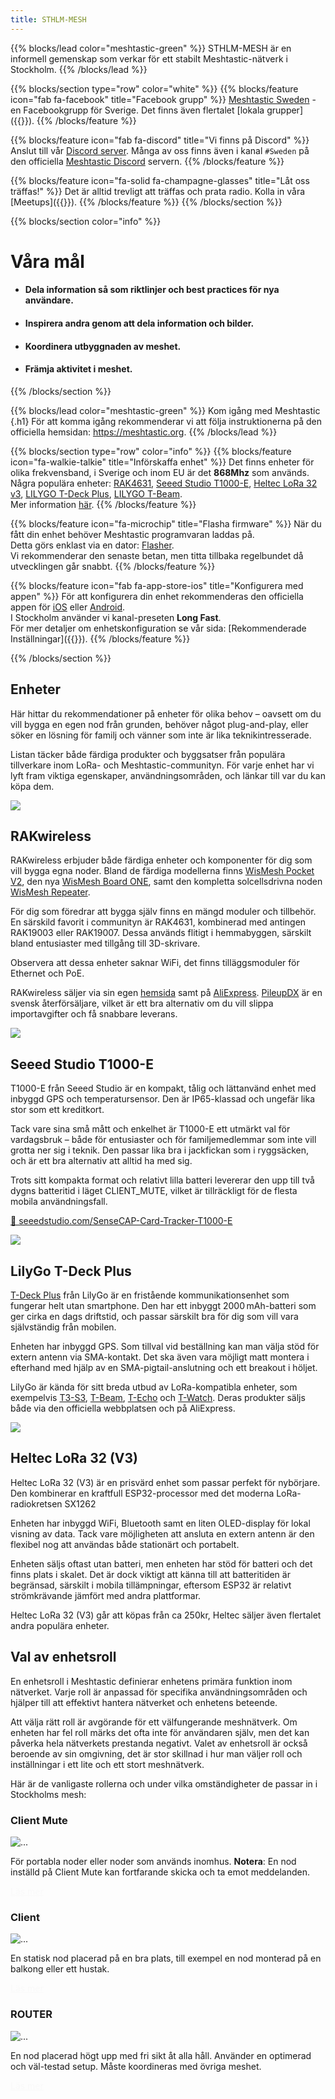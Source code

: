 ```yaml
---
title: STHLM-MESH
---
```

<style>
#td-cover-block-0 {
  background-image: url(/featured-background-map.png);
}
@media only screen and (min-width: 1200px) {
  #td-cover-block-0 {
    background-image: url(/featured-background-map.png);
  }
}
</style>
<section id="td-cover-block-0" class="row td-cover-block td-cover-block--height-med">
</section>


{{% blocks/lead color="meshtastic-green" %}}
STHLM-MESH är en informell gemenskap som verkar för ett stabilt Meshtastic-nätverk i Stockholm.
{{% /blocks/lead %}}

{{% blocks/section type="row" color="white" %}}
{{% blocks/feature icon="fab fa-facebook" title="Facebook grupp" %}}
<a href="https://www.facebook.com/groups/815331140404197" target="_blank" rel="noopener noreferrer">Meshtastic Sweden</a> - en Facebookgrupp för Sverige. Det finns även flertalet [lokala grupper]({{<ref communities.md>}}).
{{% /blocks/feature %}}

{{% blocks/feature icon="fab fa-discord" title="Vi finns på Discord" %}}
Anslut till vår <a href="https://discord.gg/gchSzHkPGG" target="_blank" rel="noopener noreferrer">Discord server</a>.
Många av oss finns även i kanal `#Sweden` på den officiella 
<a href="https://discord.gg/meshtastic-867578229534359593" target="_blank" rel="noopener noreferrer">Meshtastic Discord</a> servern.
{{% /blocks/feature %}}

{{% blocks/feature icon="fa-solid fa-champagne-glasses" title="Låt oss träffas!" %}}
Det är alltid trevligt att träffas och prata radio. Kolla in våra [Meetups]({{<ref meetups.md>}}).
{{% /blocks/feature %}}
{{% /blocks/section %}}

{{% blocks/section color="info" %}}
# Våra mål
* <h4>Dela information så som riktlinjer och best practices för nya användare.</h4>
* <h4>Inspirera andra genom att dela information och bilder.</h4>
* <h4>Koordinera utbyggnaden av meshet.</h4>
* <h4>Främja aktivitet i meshet.</h4>

{{% /blocks/section %}}

{{% blocks/lead color="meshtastic-green" %}}
Kom igång med Meshtastic
{.h1}
För att komma igång rekommenderar vi att följa instruktionerna på den officiella hemsidan: https://meshtastic.org.
{{% /blocks/lead %}}

{{% blocks/section type="row" color="info" %}}
{{% blocks/feature icon="fa-walkie-talkie" title="Införskaffa enhet" %}}
Det finns enheter för olika frekvensband, i Sverige och inom EU är det **868Mhz** som används. \
Några populära enheter:
<a href="https://store.rakwireless.com/products/wisblock-meshtastic-starter-kit?variant=43884034621638" target="_blank" rel="noopener noreferrer">RAK4631</a>, 
<a href="https://www.seeedstudio.com/SenseCAP-Card-Tracker-T1000-E-for-Meshtastic-p-5913.html" target="_blank" rel="noopener noreferrer">Seeed Studio T1000-E</a>, 
<a href="https://heltec.org/project/wifi-lora-32-v3/?attribute_pa_band=863-870mhz&attribute_need-plastic-shell=No" target="_blank" rel="noopener noreferrer">Heltec LoRa 32 v3</a>, 
<a href="https://lilygo.cc/products/t-deck-plus-1?variant=44897766506677" target="_blank" rel="noopener noreferrer">LILYGO T-Deck Plus</a>, 
<a href="https://lilygo.cc/products/t-beam?variant=44907400102069" target="_blank" rel="noopener noreferrer">LILYGO T-Beam</a>.\
Mer information <a href="https://meshtastic.org/docs/hardware/devices" target="_blank" rel="noopener noreferrer">här</a>.
{{% /blocks/feature %}}

{{% blocks/feature icon="fa-microchip" title="Flasha firmware" %}}
När du fått din enhet behöver Meshtastic programvaran laddas på. \
Detta görs enklast via en dator: <a href="https://flasher.meshtastic.org" target="_blank" rel="noopener noreferrer">Flasher</a>. \
Vi rekommenderar den senaste betan, men titta tillbaka regelbundet då utvecklingen går snabbt.
{{% /blocks/feature %}}

{{% blocks/feature icon="fab fa-app-store-ios" title="Konfigurera med appen" %}}
För att konfigurera din enhet rekommenderas den officiella appen för <a href="https://apple.co/3Auysep" target="_blank" rel="noopener noreferrer">iOS</a> eller <a href="https://play.google.com/store/apps/details?id=com.geeksville.mesh" target="_blank" rel="noopener noreferrer">Android</a>. \
I Stockholm använder vi kanal-preseten **Long Fast**. \
För mer detaljer om enhetskonfiguration se vår sida: [Rekommenderade Inställningar]({{<ref settings>}}).
{{% /blocks/feature %}}

{{% /blocks/section %}}


<section class="row td-box td-box--dark td-box--height-auto">
    <div class="col">
        <div class="container">
            <h1 id="enheter">Enheter<a class="td-heading-self-link" href="#enheter" aria-label="Heading self-link"></a></h1>
            <p>Här hittar du rekommendationer på enheter för olika behov – oavsett om du vill bygga en egen nod från grunden, behöver något plug-and-play, eller söker en lösning för familj och vänner som inte är lika teknikintresserade.</p>
            <p>Listan täcker både färdiga produkter och byggsatser från populära tillverkare inom LoRa- och Meshtastic-communityn. För varje enhet har vi lyft fram viktiga egenskaper, användningsområden, och länkar till var du kan köpa dem.</p> 
        </div>
    </div>
    <div class="container">
    <!-- Row 1 -->
    <div class="row align-items-center mb-5">
      <div class="col-4 col-md-2 d-flex justify-content-end mb-3">
        <img src="/images/hardware-icons/rak4631_case.png" class="img-fluid">
      </div>
      <div class="col-md-10">
        <h2>RAKwireless</h2>
        RAKwireless erbjuder både färdiga enheter och komponenter för dig som vill bygga egna noder. Bland de färdiga modellerna finns 
        <a href="https://store.rakwireless.com/products/wismesh-pocket">WisMesh Pocket V2</a>, 
        den nya <a href="https://store.rakwireless.com/products/wismesh-board-one-meshtastic-node?variant=44500173881542">WisMesh Board ONE</a>, 
        samt den kompletta solcellsdrivna noden <a href="https://store.rakwireless.com/products/wismesh-meshtastic-solar-repeater?variant=44485612765382">WisMesh Repeater</a>.</p>
        <p>För dig som föredrar att bygga själv finns en mängd moduler och tillbehör. En särskild favorit i communityn är RAK4631, kombinerad med antingen RAK19003 eller RAK19007. Dessa används flitigt i hemmabyggen, särskilt bland entusiaster med tillgång till 3D-skrivare.</p>
        <p>Observera att dessa enheter saknar WiFi, det finns tilläggsmoduler för Ethernet och PoE.</p>
        <p>RAKwireless säljer via sin egen <a href="https://store.rakwireless.com/collections/meshtastic">hemsida</a> samt på <a href="https://rakbitmall.aliexpress.com/store/2805180">AliExpress</a>. <a href="https://pileupdx.com/product-category/brands/rak-wireless/">PileupDX</a> är en svensk återförsäljare, vilket är ett bra alternativ om du vill slippa importavgifter och få snabbare leverans.</p>
      </div>
    </div>
    <!-- Row 2 -->
    <div class="row align-items-center mb-5">
      <div class="col-4 col-md-2 d-flex justify-content-end mb-3">
        <img src="/images/hardware-icons/tracker-t1000-e.png" class="img-fluid">
      </div>
      <div class="col-md-10">
        <h2>Seeed Studio T1000-E</h2>
        <p>T1000-E från Seeed Studio är en kompakt, tålig och lättanvänd enhet med inbyggd GPS och temperatursensor. Den är IP65-klassad och ungefär lika stor som ett kreditkort.</p>
        <p>Tack vare sina små mått och enkelhet är T1000-E ett utmärkt val för vardagsbruk – både för entusiaster och för familjemedlemmar som inte vill grotta ner sig i teknik. Den passar lika bra i jackfickan som i ryggsäcken, och är ett bra alternativ att alltid ha med sig.</p>
        <p>Trots sitt kompakta format och relativt lilla batteri levererar den upp till två dygns batteritid i läget CLIENT_MUTE, vilket är tillräckligt för de flesta mobila användningsfall.</p>
        <p><a href="https://www.seeedstudio.com/SenseCAP-Card-Tracker-T1000-E-for-Meshtastic-p-5913.html">🛒 seeedstudio.com/SenseCAP-Card-Tracker-T1000-E</a></p>
      </div>
    </div>
    <!-- Row 3 -->
    <div class="row align-items-center mb-5">
      <div class="col-4 col-md-2 d-flex justify-content-end mb-3">
        <img src="/images/hardware-icons/t-deck.png" class="img-fluid">
      </div>
      <div class="col-md-10">
        <h2>LilyGo T-Deck Plus</h2>
        <p><a href="https://lilygo.cc/products/t-deck-plus-1?variant=45002348724405">T-Deck Plus</a>  från LilyGo är en fristående kommunikationsenhet som fungerar helt utan smartphone. Den har ett inbyggt 2000 mAh-batteri som ger cirka en dags driftstid, och passar särskilt bra för dig som vill vara självständig från mobilen.</p>
        <p>Enheten har inbyggd GPS. Som tillval vid beställning kan man välja stöd för extern antenn via SMA-kontakt. 
        Det ska även vara möjligt matt montera i efterhand med hjälp av en SMA-pigtail-anslutning och ett breakout i höljet.</p>
        <p>LilyGo är kända för sitt breda utbud av LoRa-kompatibla enheter, som exempelvis 
        <a href="https://lilygo.cc/products/t3s3-v1-0?variant=42586879721653">T3-S3</a>,
        <a href="https://lilygo.cc/products/t-beam?variant=42204034990261">T-Beam</a>,
        <a href="https://lilygo.cc/products/t-echo-lilygo?variant=44875727470773">T-Echo</a> och 
        <a href="https://lilygo.cc/products/t-watch-s3">T-Watch</a>.
        Deras produkter säljs både via den officiella webbplatsen och på AliExpress.</p>
      </div>
    </div>
    <!-- Row 4 -->
    <div class="row align-items-centermb-5">
      <div class="col-4 col-md-2 d-flex justify-content-end mb-3">
        <img src="/images/hardware-icons/heltec-v3-case.png" class="img-fluid" style="object-fit: contain;">
      </div>
      <div class="col-md-10">
        <h2>Heltec LoRa 32 (V3)</h2>
        <p>Heltec LoRa 32 (V3) är en prisvärd enhet som passar perfekt för nybörjare. Den kombinerar en kraftfull ESP32-processor med det moderna LoRa-radiokretsen SX1262</p>
        <p>Enheten har inbyggd WiFi, Bluetooth samt en liten OLED-display för lokal visning av data. Tack vare möjligheten att ansluta en extern antenn är den flexibel nog att användas både stationärt och portabelt.</p>
        <p>Enheten säljs oftast utan batteri, men enheten har stöd för batteri och det finns plats i skalet. Det är dock viktigt att känna till att batteritiden är begränsad, särskilt i mobila tillämpningar, eftersom ESP32 är relativt strömkrävande jämfört med andra plattformar.</p>
        <p>Heltec LoRa 32 (V3) går att köpas från ca 250kr, Heltec säljer även flertalet andra populära enheter.</p>
      </div>
    </div>
  </div>
</section>


<!-- Det finns garanterat bättre sätt att göra detta på... --> 
<section class="row td-box td-box--white td-box--height-auto" style="padding-bottom: 0px !important;">
<div class="col">
<div class="container">
<h1 id="val-av-enhetsroll">Val av enhetsroll<a class="td-heading-self-link" href="#val-av-enhetsroll" aria-label="Heading self-link"></a></h1>
<p>En enhetsroll i Meshtastic definierar enhetens primära funktion inom nätverket. Varje roll är anpassad för specifika användningsområden och hjälper till att effektivt hantera nätverket och enhetens beteende.</p> 

<p>Att välja rätt roll är avgörande för ett välfungerande meshnätverk. Om enheten har fel roll märks det ofta inte för användaren själv, men det kan påverka hela nätverkets prestanda negativt. Valet av enhetsroll är också beroende av sin omgivning, det är stor skillnad i hur man väljer roll och inställningar i ett lite och ett stort meshnätverk.</p>

<p>Här är de vanligaste rollerna och under vilka omständigheter de passar in i Stockholms mesh:</p>
</div>
</div>
<div class="container my-4">
    <div class="row g-4">
        <div class="col-lg-4">
            <div class="card" >
                <h3 class="card-header"><b>Client Mute</b></h3>
                <img src="/client_mute.jpeg" class="card-img-top" alt="...">
                <div class="card-body">
                    <p class="card-text">För portabla noder eller noder som används inomhus. <b>Notera</b>: En nod inställd på Client Mute kan fortfarande skicka och ta emot meddelanden.<p>
                    <a href="/docs/device_role/#client-mute" class="btn btn-primary" style="color: #f9f9f9 !important;">Läs mer</a>
                </div>
            </div>
        </div>
        <div class="col-lg-4">
            <div class="card" >
                <h3 class="card-header"><b>Client</b></h3>
                <img src="/client.jpeg" class="card-img-top" alt="...">
                <div class="card-body">
                    <p class="card-text">En statisk nod placerad på en bra plats, till exempel en nod monterad på en balkong eller ett hustak.<p>
                    <a href="/docs/device_role/#client" class="btn btn-primary" style="color: #f9f9f9 !important;">Läs mer</a>
                </div>
            </div>
        </div>
        <div class="col-lg-4">
            <div class="card" >
                <h3 class="card-header"><b>ROUTER</b></h3>
                <img src="/router.jpeg" class="card-img-top" alt="...">
                <div class="card-body">
                    <p class="card-text">En nod placerad högt upp med fri sikt åt alla håll. Använder en optimerad och väl-testad setup. Måste koordineras med övriga meshet.<p>
                    <a href="/docs/device_role/#router" class="btn btn-primary" style="color: #f9f9f9 !important;">Läs mer</a>
                </div>
            </div>
        </div>
    </div>
</div>
</section>